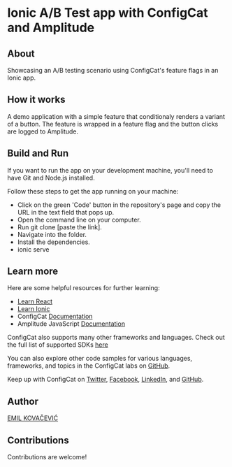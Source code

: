 # Ionic A/B Test app with ConfigCat and Amplitude

## About
Showcasing an A/B testing scenario using ConfigCat's feature flags in an Ionic app.

## How it works
A demo application with a simple feature that conditionaly renders a variant of a button.
The feature is wrapped in a feature flag and the button clicks are logged to Amplitude.

## Build and Run

If you want to run the app on your development machine, you'll need to have Git and Node.js installed.

Follow these steps to get the app running on your machine:
- Click on the green 'Code' button in the repository's page and copy the URL in the text field that pops up.
- Open the command line on your computer.
- Run git clone [paste the link].
- Navigate into the folder.
- Install the dependencies.
- ionic serve

## Learn more
Here are some helpful resources for further learning:
- [Learn React](https://reactjs.org/)
- [Learn Ionic ](https://ionicframework.com/)
- ConfigCat [Documentation](https://configcat.com/docs/)
- Amplitude JavaScript [Documentation](https://www.docs.developers.amplitude.com/data/sdks/javascript/) 

ConfigCat also supports many other frameworks and languages. Check out the full list of supported SDKs [here](https://configcat.com/docs/sdk-reference/overview/)

You can also explore other code samples for various languages, frameworks, and topics in the ConfigCat labs on [GitHub](https://github.com/configcat-labs).

Keep up with ConfigCat on [Twitter](https://twitter.com/configcat), [Facebook](https://www.facebook.com/configcat), [LinkedIn](https://www.linkedin.com/company/configcat/), and [GitHub](https://github.com/configcat).

## Author
[EMIL KOVAČEVIĆ](https://github.com/emilkovacevic)

## Contributions
Contributions are welcome!
